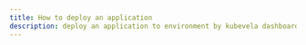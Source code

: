 ```yaml
---
title: How to deploy an application
description: deploy an application to environment by kubevela dashboard
---
```

